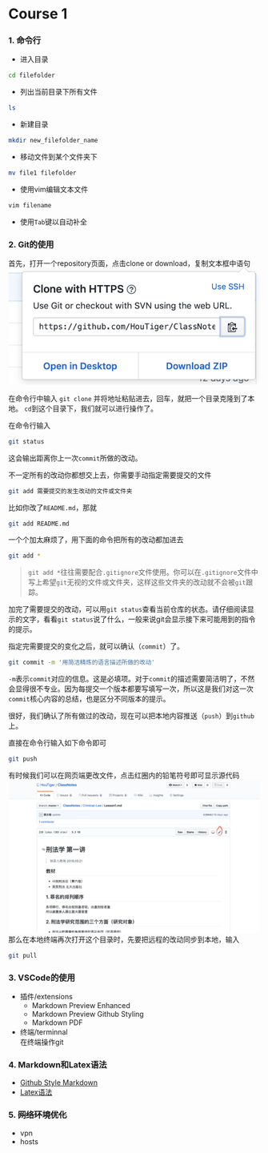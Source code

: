 # Course 1
### 1. 命令行
* 进入目录  
```bash
cd filefolder
```
* 列出当前目录下所有文件   
```bash
ls
```  
* 新建目录   
```bash
mkdir new_filefolder_name
```  
* 移动文件到某个文件夹下  
```bash
mv file1 filefolder
```   
* 使用vim编辑文本文件  
```bash
vim filename
``` 
* 使用`Tab`键以自动补全
### 2. Git的使用

首先，打开一个repository页面，点击clone or download，复制文本框中语句
![](./img/image1.png)  
  
在命令行中输入
`git clone` 并将地址粘贴进去，回车，就把一个目录克隆到了本地。
`cd`到这个目录下，我们就可以进行操作了。

在命令行输入
```bash
git status
```

这会输出距离你上一次`commit`所做的改动。

不一定所有的改动你都想交上去，你需要手动指定需要提交的文件

```bash
git add 需要提交的发生改动的文件或文件夹
```

比如你改了`README.md`，那就

```bash
git add README.md
```

一个个加太麻烦了，用下面的命令把所有的改动都加进去

```bash
git add *
```

> `git add *`往往需要配合`.gitignore`文件使用。你可以在`.gitignore`文件中写上希望`git`无视的文件或文件夹，这样这些文件夹的改动就不会被`git`跟踪。

加完了需要提交的改动，可以用`git status`查看当前仓库的状态。请仔细阅读显示的文字，看看`git status`说了什么，一般来说git会显示接下来可能用到的指令的提示。

指定完需要提交的变化之后，就可以确认（`commit`）了。

```bash
git commit -m '用简洁精炼的语言描述所做的改动'
```

`-m`表示`commit`对应的信息。这是必填项。对于`commit`的描述需要简洁明了，不然会显得很不专业。因为每提交一个版本都要写填写一次，所以这是我们对这一次`commit`核心内容的总结，也是区分不同版本的提示。

很好，我们确认了所有做过的改动，现在可以把本地内容推送（`push`）到`github`上。

直接在命令行输入如下命令即可

```bash
git push
```
有时候我们可以在网页端更改文件，点击红圈内的铅笔符号即可显示源代码
![](./img/image2.png)
那么在本地终端再次打开这个目录时，先要把远程的改动同步到本地，输入
```bash
git pull
```
### 3. VSCode的使用
* 插件/extensions
    * Markdown Preview Enhanced
    * Markdown Preview Github Styling
    * Markdown PDF 
* 终端/terminnal  
    在终端操作git
### 4. Markdown和Latex语法
* [Github Style Markdown](https://help.github.com/articles/basic-writing-and-formatting-syntax/) 
* [Latex语法](http://www.mohu.org/info/symbols/symbols.htm)
### 5. <del>网络环境优化<del>
* vpn
* hosts


